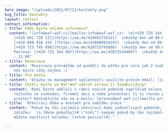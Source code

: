 ```yaml
---
hero_image: "/uploads/2021/07/22/kontakty.png"
big_title: Kontakty
layout: contact
contact_information:
- title: Rádi byste nějaké informace?
  content: "[info@waf-waf.cz](mailto:info@waf-waf.cz)  \n[+420 725 344 097](https://wa.me/420725344097)\n\nLetná:
    [+420 602 728 121](https://wa.me/420602728121)  \nkaždý den od 08:00 - 21:00\n\nBrno:
    [+420 608 918 243 ](https://wa.me/420608918243)  \nkaždý den od 09:00 - 21:00\n\nPalladium:
    [+420 725 745 898](https://wa.me/420725745898)  \nkaždý den od 09:00 - 20:00\n\nIP
    Pavlova: [+420 725 344 097](https://wa.me/420725344097)  \nkaždý den od 08:00
    - 21:00"
- title: Rezervace
  content: 'Rezervace provádíme od pondělí do pátku pro více jak 2 osoby, které u
    nás místo vždy najdou :) '
- title: Pro média
  content: 'Otázky na management společnosti využijte prosím email: [jonas@waf-waf.cz](mailto:jonas@waf-waf.cz)'
- title: Chtěli byste ve Waf-Waf udělat oslavu či teambuilding?
  content: 'Rádi byste udělali v rámci našich poboček například oslavu narozenin,
    rozlučku se svobodou, firemní akci a nebo prezentaci či si rovnou pronajmout celý
    prostor? Kontaktujte nás na e-mailu: [provoz@waf-waf.cz](mailto:provoz@waf-waf.cz)'
- title: 'Otevírací doba a kontakt pro nabídku práce '
  content: "Pokud by Vás zajímala otevírací doba jednotlivých poboček, tak navštivte
    záložku:  \n [Naše pobočky](# \"nzm\") naopak pokud by Vás zajímala práce ve Waf-Waf
    můžete navštívit kolonku: [volné pozice](#)."

---
```

